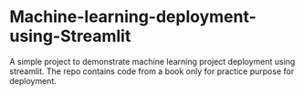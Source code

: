 # Machine-learning-deployment-using-Streamlit
A simple project to demonstrate machine learning project deployment using streamlit. The repo contains code from a book only for practice purpose
 for deployment.
